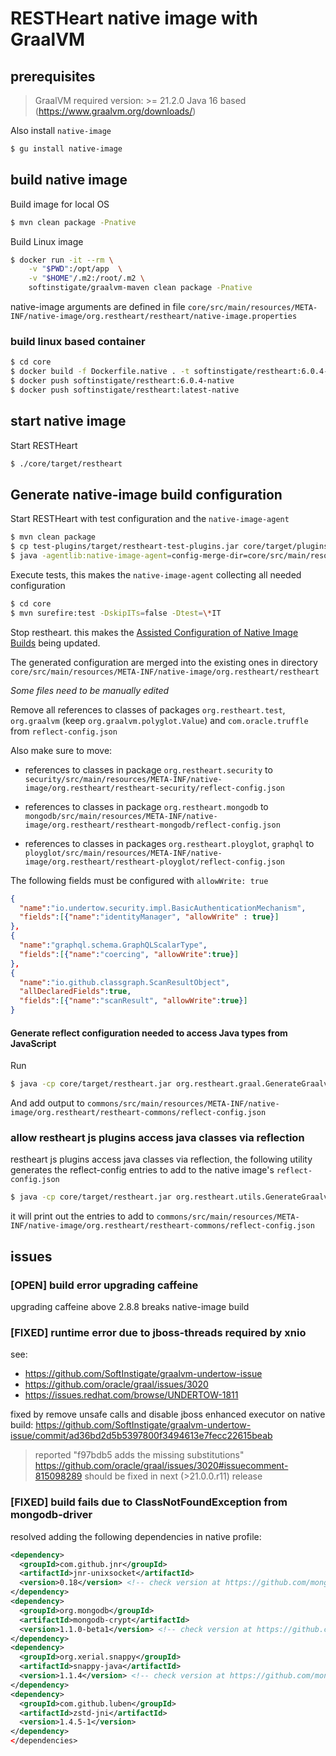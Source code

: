 # RESTHeart native image with GraalVM

## prerequisites

> GraalVM required version: >= 21.2.0 Java 16 based (https://www.graalvm.org/downloads/)

Also install `native-image`

```bash
$ gu install native-image
```

## build native image

Build image for local OS

```bash
$ mvn clean package -Pnative
```

Build Linux image

```bash
$ docker run -it --rm \
    -v "$PWD":/opt/app  \
    -v "$HOME"/.m2:/root/.m2 \
    softinstigate/graalvm-maven clean package -Pnative
```

native-image arguments are defined in file `core/src/main/resources/META-INF/native-image/org.restheart/restheart/native-image.properties`

### build linux based container

```bash
$ cd core
$ docker build -f Dockerfile.native . -t softinstigate/restheart:6.0.4-native -t softinstigate/restheart:latest-native
$ docker push softinstigate/restheart:6.0.4-native
$ docker push softinstigate/restheart:latest-native
```

## start native image

Start RESTHeart

```bash
$ ./core/target/restheart
```

## Generate native-image build configuration

Start RESTHeart with test configuration and the `native-image-agent`

```bash
$ mvn clean package
$ cp test-plugins/target/restheart-test-plugins.jar core/target/plugins
$ java -agentlib:native-image-agent=config-merge-dir=core/src/main/resources/META-INF/native-image/org.restheart/restheart/ -jar core/target/restheart.jar core/etc/test/restheart.yml
```

Execute tests, this makes the `native-image-agent` collecting all needed configuration

```bash
$ cd core
$ mvn surefire:test -DskipITs=false -Dtest=\*IT
```

Stop restheart. this makes the [Assisted Configuration of Native Image Builds](https://github.com/oracle/graal/blob/master/substratevm/BuildConfiguration.md#assisted-configuration-of-native-image-builds) being updated.

The generated configuration are merged into the existing ones in directory `core/src/main/resources/META-INF/native-image/org.restheart/restheart`

*Some files need to be manually edited*

Remove all references to classes of packages `org.restheart.test`, `org.graalvm` (keep `org.graalvm.polyglot.Value`) and `com.oracle.truffle` from `reflect-config.json`

Also make sure to move:

- references to classes in package `org.restheart.security` to `security/src/main/resources/META-INF/native-image/org.restheart/restheart-security/reflect-config.json`

- references to classes in package `org.restheart.mongodb` to `mongodb/src/main/resources/META-INF/native-image/org.restheart/restheart-mongodb/reflect-config.json`

- references to classes in packages `org.restheart.ployglot`, `graphql` to `ployglot/src/main/resources/META-INF/native-image/org.restheart/restheart-ployglot/reflect-config.json`


The following fields must be configured with `allowWrite: true`

```json
{
  "name":"io.undertow.security.impl.BasicAuthenticationMechanism",
  "fields":[{"name":"identityManager", "allowWrite" : true}]
},
{
  "name":"graphql.schema.GraphQLScalarType",
  "fields":[{"name":"coercing", "allowWrite":true}]
},
{
  "name":"io.github.classgraph.ScanResultObject",
  "allDeclaredFields":true,
  "fields":[{"name":"scanResult", "allowWrite":true}]
}
```

#### Generate reflect configuration needed to access Java types from JavaScript

Run

```bash
$ java -cp core/target/restheart.jar org.restheart.graal.GenerateGraalvmReflectConfig
```

And add output to `commons/src/main/resources/META-INF/native-image/org.restheart/restheart-commons/reflect-config.json`

### allow restheart js plugins access java classes via reflection

restheart js plugins access java classes via reflection, the following utility generates the reflect-config entries to add to the native image's `reflect-config.json`

```bash
$ java -cp core/target/restheart.jar org.restheart.utils.GenerateGraalvmReflectConfig
```

it will print out the entries to add to `commons/src/main/resources/META-INF/native-image/org.restheart/restheart-commons/reflect-config.json`

## issues

### [OPEN] build error upgrading caffeine

upgrading caffeine above 2.8.8 breaks native-image build

### [FIXED] runtime error due to jboss-threads required by xnio

see:

- https://github.com/SoftInstigate/graalvm-undertow-issue
- https://github.com/oracle/graal/issues/3020
- https://issues.redhat.com/browse/UNDERTOW-1811

fixed by remove unsafe calls and disable jboss enhanced executor on native build: https://github.com/SoftInstigate/graalvm-undertow-issue/commit/ad36bd2d5b5397800f3494613e7fecc22615beab

> reported "f97bdb5 adds the missing substitutions" https://github.com/oracle/graal/issues/3020#issuecomment-815098289 should be fixed in next (>21.0.0.r11) release

### [FIXED] build fails due to ClassNotFoundException from mongodb-driver

resolved adding the following dependencies in native profile:

```xml
<dependency>
  <groupId>com.github.jnr</groupId>
  <artifactId>jnr-unixsocket</artifactId>
  <version>0.18</version> <!-- check version at https://github.com/mongodb/mongo-java-driver/blob/master/build.gradle -->
</dependency>
<dependency>
  <groupId>org.mongodb</groupId>
  <artifactId>mongodb-crypt</artifactId>
  <version>1.1.0-beta1</version> <!-- check version at https://github.com/mongodb/mongo-java-driver/blob/master/build.gradle -->
</dependency>
<dependency>
  <groupId>org.xerial.snappy</groupId>
  <artifactId>snappy-java</artifactId>
  <version>1.1.4</version> <!-- check version at https://github.com/mongodb/mongo-java-driver/blob/master/build.gradle -->
</dependency>
<dependency>
  <groupId>com.github.luben</groupId>
  <artifactId>zstd-jni</artifactId>
  <version>1.4.5-1</version>
</dependency>
</dependencies>
```